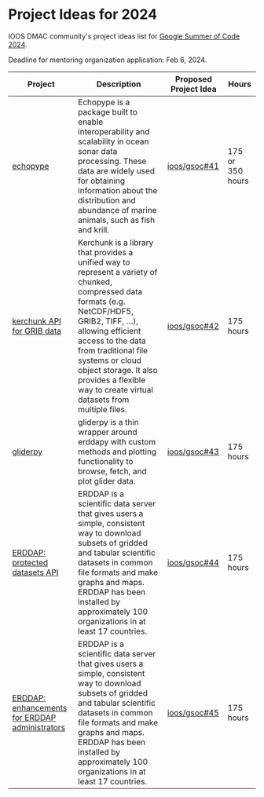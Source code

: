 # Project Ideas for 2024

IOOS DMAC community's project ideas list for [Google Summer of Code 2024](https://summerofcode.withgoogle.com/programs/2024).

Deadline for mentoring organization application: Feb 6, 2024.

|**Project** |**Description**|**Proposed Project Idea**| **Hours** |
|------------|---------------|---------|-----------|
|[echopype](https://echopype.readthedocs.io/en/stable/) | Echopype is a package built to enable interoperability and scalability in ocean sonar data processing. These data are widely used for obtaining information about the distribution and abundance of marine animals, such as fish and krill. | [ioos/gsoc#41](https://github.com/ioos/gsoc/issues/41) | 175 or 350 hours |
| [kerchunk API for GRIB data](https://fsspec.github.io/kerchunk/) | Kerchunk is a library that provides a unified way to represent a variety of chunked, compressed data formats (e.g. NetCDF/HDF5, GRIB2, TIFF, …), allowing efficient access to the data from traditional file systems or cloud object storage. It also provides a flexible way to create virtual datasets from multiple files. | [ioos/gsoc#42](https://github.com/ioos/gsoc/issues/42) | 175 hours |
| [gliderpy](https://ioos.github.io/gliderpy/) |  gliderpy is a thin wrapper around erddapy with custom methods and plotting functionality to browse, fetch, and plot glider data. | [ioos/gsoc#43](https://github.com/ioos/gsoc/issues/43) | 175 hours |
| [ERDDAP: protected datasets API](https://github.com/ERDDAP/erddap) | ERDDAP is a scientific data server that gives users a simple, consistent way to download subsets of gridded and tabular scientific datasets in common file formats and make graphs and maps. ERDDAP has been installed by approximately 100 organizations in at least 17 countries. | [ioos/gsoc#44](https://github.com/ioos/gsoc/issues/44) | 175 hours |
| [ERDDAP: enhancements for ERDDAP administrators](https://github.com/ERDDAP/erddap) | ERDDAP is a scientific data server that gives users a simple, consistent way to download subsets of gridded and tabular scientific datasets in common file formats and make graphs and maps. ERDDAP has been installed by approximately 100 organizations in at least 17 countries. | [ioos/gsoc#45](https://github.com/ioos/gsoc/issues/45) | 175 hours |

